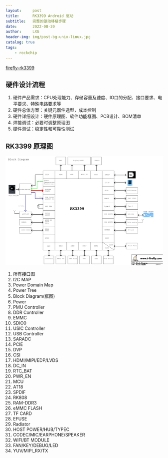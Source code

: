 ```yaml
---
layout:     post
title:      RK3399 Android 驱动
subtitle:   完整的驱动移植步骤
date:       2022-08-20
author:     LXG
header-img: img/post-bg-unix-linux.jpg
catalog: true
tags:
    - rockchip
---
```


[firefly-rk3399](https://www.t-firefly.com/product/rk3399.html)

## 硬件设计流程

1. 硬件产品需求：CPU处理能力、存储容量及速度、IO口的分配、接口要求、电平要求、特殊电路要求等
2. 硬件总体方案：关键元器件选型，成本控制
3. 硬件详细设计：硬件原理图、软件功能框图、PCB设计、BOM清单
4. 焊接调试：必要时调整原理图
5. 硬件测试：稳定性和可靠性测试

## RK3399 原理图

![firefly_rk3399](/images/driver/firefly_rk3399.png)

1. 所有接口图
2. I2C MAP
3. Power Domain Map
4. Power Tree
5. Block Diagram(框图)
6. Power
7. PMU Controller
8. DDR Controller
9. EMMC
10. SDIO0
11. USIC Controller
12. USB Controller
13. SARADC
14. PCIE
15. DVP
16. CSI
17. HDMI/MIPI/EDP/LVDS
18. DC_IN
19. RTC_BAT
20. PWR_EN
21. MCU
22. AT18
23. SPDIF
24. RK808
25. RAM-DDR3
26. eMMC FLASH
27. TF CARD
28. EFUSE
29. Radiator
30. HOST POWER/HUB/TYPEC
31. CODEC/MIC/EARPHONE/SPEAKER
32. WIFI/BT MODULE
33. FAN/KEY/DEBUG/LED
34. YUV/MIPI_RX/TX






 




